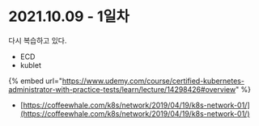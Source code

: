 # 2021.10.09 - 1일차

다시 복습하고 있다.

* ECD
* kublet

{% embed url="https://www.udemy.com/course/certified-kubernetes-administrator-with-practice-tests/learn/lecture/14298426#overview" %}







* [https://coffeewhale.com/k8s/network/2019/04/19/k8s-network-01/](https://coffeewhale.com/k8s/network/2019/04/19/k8s-network-01/)
